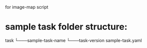 for image-map script
# sample task folder structure:
task
    └───sample-task-name
        └───task-version
                sample-task.yaml

